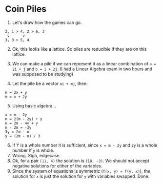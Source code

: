 # Coin Piles

1. Let's draw how the games can go.
```
2, 1 > 4, 2 > 6, 3
 v      v
3, 3 > 5, 4
```
2. Ok, this looks like a lattice. So piles are reducible if they are on this lattice. 
3. We can make a pile if we can represent it as a linear combination of `a = 2i + j` and `b = i + 2j`. (I had a Linear Algebra exam in two hours and was supposed to be studying)

4. Let the pile be a vector `ni + mj`, then:

```
n = 2x + y
m = x + 2y
```

5. Using basic algebra...

```
x = m - 2y
n = 2(m - 2y) + y
n = 2m - 4y + y
n - 2m = -3y
3y = 2m - n
y = (2m - n) / 3
```

6. If Y is a whole number it is sufficient, since `x = m - 2y` and `2y` is a whole number if `y` is whole.
7. Wrong. Sigh, edgecase.
8. Ok, for a pair `(11, 4)` the solution is `(18, -3)`. We should not accept negative solutions for either of the variables.
9. Since the system of equations is symmetric (`f(x, y) = f(y, x)`), the solution for `x` is just the solution for `y` with variables swapped. Done.

